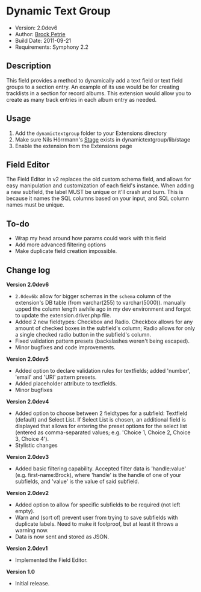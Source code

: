 # Dynamic Text Group

-  Version: 2.0dev6
-  Author: [Brock Petrie](http://www.brockpetrie.com)
-  Build Date: 2011-09-21
-  Requirements: Symphony 2.2

## Description

This field provides a method to dynamically add a text field or text field groups to a section entry. An example of its use would be for creating tracklists in a section for record albums. This extension would allow you to create as many track entries in each album entry as needed.

## Usage

1.  Add the `dynamictextgroup` folder to your Extensions directory
2.  Make sure Nils Hörrmann's [Stage](https://github.com/nilshoerrmann/stage) exists in dynamictextgroup/lib/stage
2.  Enable the extension from the Extensions page

## Field Editor

The Field Editor in v2 replaces the old custom schema field, and allows for easy manipulation and customization of each field's instance. When adding a new subfield, the label MUST be unique or it'll crash and burn. This is because it names the SQL columns based on your input, and SQL column names must be unique.

## To-do

-  Wrap my head around how params could work with this field
-  Add more advanced filtering options
-  Make duplicate field creation impossible.

## Change log

**Version 2.0dev6**

- `2.0dev6b`: allow for bigger schemas in the `schema` column of the extension's DB table (from varchar(255) to varchar(5000)). manually upped the column length awhile ago in my dev environment and forgot to update the extension.driver.php file.
- Added 2 new fieldtypes: Checkbox and Radio. Checkbox allows for any amount of checked boxes in the subfield's column; Radio allows for only a single checked radio button in the subfield's column.
- Fixed validation pattern presets (backslashes weren't being escaped).
- Minor bugfixes and code improvements.

**Version 2.0dev5**

- Added option to declare validation rules for textfields; added 'number', 'email' and 'URI' pattern presets.
- Added placeholder attribute to textfields.
- Minor bugfixes

**Version 2.0dev4**

- Added option to choose between 2 fieldtypes for a subfield: Textfield (default) and Select List. If Select List is chosen, an additional field is displayed that allows for entering the preset options for the select list (entered as comma-separated values; e.g. 'Choice 1, Choice 2, Choice 3, Choice 4').
- Stylistic changes

**Version 2.0dev3**

-  Added basic filtering capability. Accepted filter data is 'handle:value' (e.g. first-name:Brock), where 'handle' is the handle of one of your subfields, and 'value' is the value of said subfield.

**Version 2.0dev2** 

-  Added option to allow for specific subfields to be required (not left empty).
-  Warn and (sort of) prevent user from trying to save subfields with duplicate labels. Need to make it foolproof, but at least it throws a warning now.
-  Data is now sent and stored as JSON.

**Version 2.0dev1** 

-  Implemented the Field Editor.

**Version 1.0** 

-  Initial release.